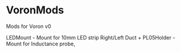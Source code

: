 # VoronMods
Mods for Voron v0

LEDMount - Mount for 10mm LED strip
Right/Left Duct + PL05Holder - Mount for Inductance probe,
